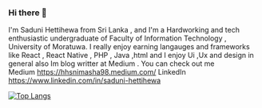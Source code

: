 ### Hi there 👋

I'm Saduni Hettihewa from Sri Lanka , and I'm a Hardworking and tech  enthusiastic undergraduate of Faculty of Information Technology , University of Moratuwa. I really enjoy earning langauges and frameworks like React , React Native , PHP , Java ,html  and  I enjoy Ui ,Ux and design in general also Im blog writter at Medium . You can check out me  
Medium
https://hhsnimasha98.medium.com/
LinkedIn
https://www.linkedin.com/in/saduni-hettihewa

[![Top Langs](https://github-readme-stats.vercel.app/api/top-langs/?username=saduniHettihewa)](https://github.com/anuraghazra/github-readme-stats)


